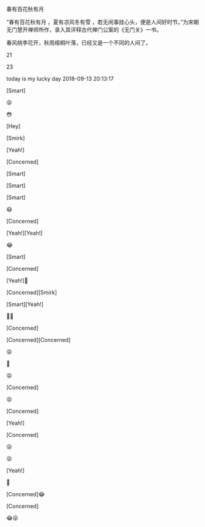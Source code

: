 

春有百花秋有月

“春有百花秋有月 ，夏有凉风冬有雪 ，若无闲事挂心头，便是人间好时节。”为宋朝无门慧开禅师所作，录入其评释古代禅门公案的《无门关》一书。

春风桃李花开，秋雨梧桐叶落，已经又是一个不同的人间了。

21

23

today is my lucky day 2018-09-13 20:13:17

[Smart]

😝

😳

[Hey]

[Smirk]

[Yeah!]

[Concerned]

[Smart]

[Smart]

[Smart]

😷

[Concerned]

[Yeah!][Yeah!]

😂

[Smart]

[Concerned]

[Yeah!]👻

[Concerned][Smirk]

[Smart][Yeah!]

👻👻

[Concerned]

[Concerned][Concerned]

😝

👻

😝

[Concerned]

😝

[Concerned]

[Yeah!]

[Concerned]

😝

😝

[Yeah!]

👻

[Concerned]😂

[Concerned]

😂😝